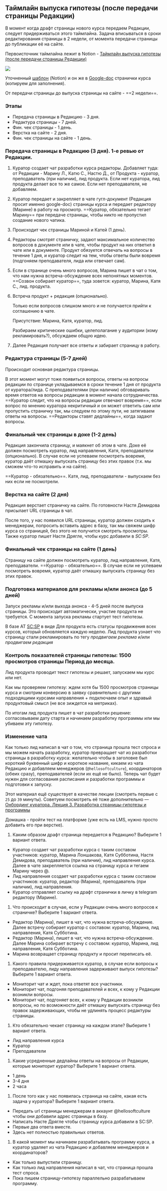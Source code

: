 ## Таймлайн выпуска гипотезы (после передачи страницы Редакции)

В момент когда драфт страницы нового курса передаем Редакции, следует придерживаться этого таймлайна. Задача вписываться в сроки редактирования страницы в 2 недели, от момента передачи страницы до публикации её на сайте.

Первоисточник таймлайна лежит в Notion - [Таймлайн выпуска гипотезы (после передачи страницы Редакции)](https://www.notion.so/softculture/ed87ff66eb2d4fb581ff6c5d13955450)

![](/img/ONC_2/schedule.jpg)

Уточненный [шаблон](https://www.notion.so/dee415b7118d4b3cac9949e09031d526?pvs=21) (Notion) и он же в [Google-doc](https://docs.google.com/document/d/1GQ6ZZKT3q_4hrNvSl8YBKwCgSz7ZACJXrDnbaRQSH2I/edit?usp=sharing) странички курса (копируем для заполнения). 

От передачи страницы до выпуска страницы на сайте - ==2 недели==.

### Этапы

- Передача страницы в Редакцию - 3 дня.
- Редактура страницы - 7 дней.
- Фин. чек страницы - 1 день.
- Верстка на сайте - 2 дня.
- Фин. чек страницы на сайте - 1 день.

### Передача страницы в Редакцию (3 дня). 1-е ревью от Редакции.

1. Куратор создает чат разработки курса редакторы. Добавляет туда: от Редакции - Марину Л., Катю С., Настю Д., от Продукта - куратор, преподаватель (при наличии), лид продукта. Если нет куратора, лид продукта делает все то же самое. Если нет преподавателя, не добавляем.
2. Куратор передает и закрепляет в чате гугл-документ (Редакция просит именно google-doc) страницы курса и передает редактору (Марине) в работу на просмотр. ==Куратор, обязательно тегает Марину== при передаче страницы, чтобы никто не пропустил создание нового чатика.
3. Происходит чек страницы Мариной и Катей (1 день).
4. Редакторы смотрят страничку, задают максимальное количество вопросов в документе или в чате, чтобы продукт на них ответил в чате или в документе. Продукт обязуется отвечать на вопросы в течение 1 дня, и куратор следит на тем, чтобы ответы были вовремя (подгоняем преподавателя, лида или отвечает сам).
5. Если в странице очень много вопросов, Марина пишет в чат о том, что нам нужна встреча-обсуждение всех непонятных моментов. ==Созвон собирает куратор==, туда зовется: куратор, Марина, Катя С., лид. продукта. 
6. Встреча продукт + редакция (опционально). 
    
    Только если вопросов слишком много и не получается прийти к соглашению в чате.
    
    Присутствие: Марина, Катя, куратор, лид.
    
    Разбираем критические ошибки, целеполагание у аудитории (кому рекламировать?), обсуждаем общую идею. 
    
7. Далее Редакция получает все ответы и забирает страницу в работу. 

### Редактура страницы (5-7 дней)

Происходит основная редактура страницы.

В этот момент могут тоже появиться вопросы, ответы на вопросы редакции по странице укладываемся в сроки течение 1 дня от продукта от куратора/лида. С преподавателями (при наличии) обговаривать время ответов на вопросы редакции в момент начала сотрудничества. ==Куратор следит, что на вопросы редакции отвечают вовремя==, если вопрос по мнению куратора некритичный и он может ответить сам или пропустить страничку так, мы следуем по этому пути, не затягиваем ответы на вопросы.  ==Редакторы ставят дедлайны==, когда задают вопросы. 

### Финальный чек страницы в доке (1-2 день)

Редакция закончила страницу, и маякнет об этом в чате. Доке её должен посмотреть куратор, лид направления, Катя, преподаватели (опционально). В случае если не успеваем посмотреть вовремя, куратор даёт отмашку выпускать страницу без этих правок (т.к. мы cможем что-то исправить и на сайте).

==Куратор - обязательно==. Катя, лид, преподаватели - выпускаем без них если не посмотрели. 

### Верстка на сайте (2 дня)

Редакция верстает страничку на сайте. По готовности Настя Демидова присылает URL страницы в чат.

После того, у нас появился URL страницы, куратор должен сходить к менеджерам, попросить вставить адрес в базу, так мы свяжем шифр курса со страницей, без этого не получится смотреть просмотры. Также куратор пишет Настя Дрягле, чтобы курс добавили в *SC:SP*.

### Финальный чек страницы на сайте (1 день)

Страницу на сайте должен посмотреть куратор, лид направления, Катя, преподаватели. ==Куратор - обязательно==. В случае если не успеваем посмотреть вовремя, куратор даёт отмашку выпускать страницу без этих правок. 

### Подготовка материалов для рекламы и/или анонса (до 5 дней)

Запуск рекламы и/или выхода анонса - 4-5 дней после выпуска страницы. Это происходит автоматически, участие продукта не требуется. С момента запуска рекламы стартует тест гипотезы. 

В базе AT [SC:SP](https://airtable.com/appyiTRf3JvzjGYaZ/tblHTLZrgUUWKsaR1/viwky4JsErb3sNk8M?blocks=hide) в виде Для продукта есть статусы продвижения всех курсов, который обновляется каждую неделю. Лид продукта узнает что страницу стали рекламировать по тегу *продвигаем реклама* и/или *продвигаем редакция*

### Контроль показателей страницы гипотезы: 1500 просмотров страницы  Период до месяца.

Лид продукта проводит текст гипотезы и решает, запускаем мы курс или нет. 

Как мы проверяем гипотезу: ждем хотя бы 1500 просмотров страницы курса и смотрим конверсию в заявку сравнительно с другими подходящими курсами направления + подключаем опыт и здравый продуктовый смысл (не все зиждется на метриках). 

По итогам лид продукта пишет в чат разработки решение: согласовываем дату старта и начинаем разработку программы или мы убиваем эту гипотезу. 

### Изменение чата

Как только лид написал в чат о том, что страница прошла тест спроса и мы можем начать разработку, куратор превращает чат из разработки страницы в разработку курса: желательно чтобы в заголовке был короткий буквенный шифр и короткое название, кикаем из чата Редакцию и добавляем менеджеров (`@hellosoftculture`), координаторов (обеих сразу), преподавателей (если их ещё не было). Теперь чат будет нужен для согласования расписания и разработки программы и подготовки к запуску.

Этот материал ещё существует в качестве лекции (смотреть первые с `25` до `39` минуты). Советуем посмотреть её тоже дополнительно — [Онбординг куратора. Лекция 3. Разработка страницы-гипотезы и программы](https://youtu.be/Y3L5P8PjITE)


Домашка - пройти тест на платформе (уже есть на LMS, нужно просто добавить его при верстке). 

1. Каким образом драфт страница передается в Редакцию? Выберите 1 вариант ответа.
- Куратор создает чат разработки курса с таким составом участников: куратор, Марина Лоншакова, Катя Субботина, Настя Демидова, преподаватель (при наличии), лид направления курса. Далее в чате закрепляется ссылка на страницу курса и тегаем Марину через @.
- Лид направления создает чат разработки курса с таким составом участников: куратор, редактор (Марина), преподаватель (при наличии), лид направления.
- Куратор отправляет ссылку на драфт странички в личку в telegram редактору (Марине).
1. Что происходит в случае, если у Редакции очень много вопросов к страничке? Выберите 1 вариант ответа.
- Редактор (Марина), пишет в чат, что нужна встреча-обсуждение. Далее встречу собирает куратор с составом: куратор, Марина, лид направления, Катя Субботина.
- Редактор (Марина), пишет в чат, что нужна встреча-обсуждение. Далее Марина собирает встречу с составом: куратор, Марина, лид направления, Катя Субботина.
- Марина возвращает страницу продукту и просит переписать её.
1. Какого правила придерживается куратор, в случае если вопросы к преподавателю, лиду направления задерживают выпуск гипотезы? Выберите 1 вариант ответа.
- Мониторит чат и ждет, пока ответят все участники.
- Мониторит чат, подгоняя преподавателей и всех, к кому у Редакции возникли вопросы.
- Мониторит чат, подгоняет всех, к кому у Редакции возникли вопросы, но по возможности даёт отмашку выпускать страницу без правок задерживающих, чтобы не удлинять процесс редактуры страницы.
1. Кто обязательно чекает страницу на каждом этапе? Выберите 1 вариант ответа.
- Лид направления курса
- Куратор
- Преподаватели
1. Какие усредненные дедлайны ответы на вопросы от Редакции, которые мониторит куратор? Выберите 1 вариант ответа.
- 1 день
- 3-4 дня
- 2 часа
1. После того как у нас появилась страница на сайте, какая есть задача у куратора? Выберите 1 вариант ответа.
- Передать url страницы менеджерам в аккаунт @hellosoftculture чтобы они добавили адрес страницы в базу.
- Написать Насте Дрягле чтобы страницу курса добавили в SC:SP.
- Первые два ответа вместе.
- Здесь нет полностью правильных ответов.
1. В какой момент мы начинаем разрабатывать программу курса, а куратор удаляет из чата Редакцию и добавляем менеджеров и координаторов?
- Как только выпустили страницу.
- Как только лид направления написал в чат, что страница прошла тест спроса.
- Пока пишем страницу-гипотезу параллельно разрабатываем программу.